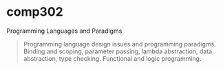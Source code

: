 # comp302
Programming Languages and Paradigms
> Programming language design issues and programming paradigms. Binding and scoping, parameter passing, lambda abstraction, data abstraction, type checking. Functional and logic programming.
